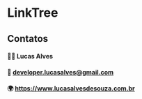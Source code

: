 # LinkTree

## Contatos
#### 👨‍💻 Lucas Alves<br>
#### 📝 developer.lucasalves@gmail.com<br>
#### 🌍 https://www.lucasalvesdesouza.com.br

